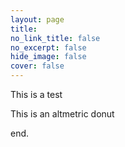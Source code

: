 ```yaml
---
layout: page
title: 
no_link_title: false 
no_excerpt: false 
hide_image: false
cover: false
---
```


This is a test

<script type='text/javascript' src='https://d1bxh8uas1mnw7.cloudfront.net/assets/embed.js'></script>

This is an altmetric donut <div class='altmetric-embed' data-badge-type='donut' data-doi="10.1093/isq/sqae073"></div>

end.
